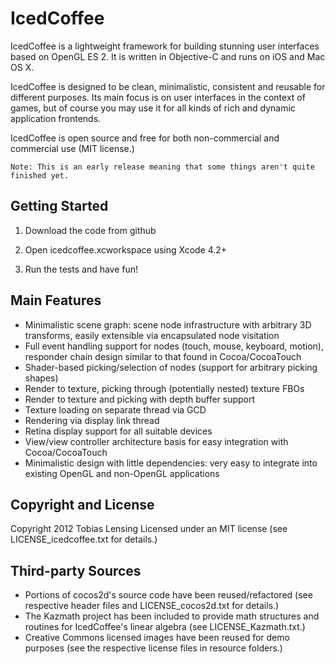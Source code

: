 IcedCoffee
==========

IcedCoffee is a lightweight framework for building stunning user interfaces based on OpenGL ES 2.
It is written in Objective-C and runs on iOS and Mac OS X.

IcedCoffee is designed to be clean, minimalistic, consistent and reusable for different purposes.
Its main focus is on user interfaces in the context of games, but of course you may use it for
all kinds of rich and dynamic application frontends.

IcedCoffee is open source and free for both non-commercial and commercial use (MIT license.)

	Note: This is an early release meaning that some things aren't quite finished yet.


Getting Started
---------------

1. Download the code from github

2. Open icedcoffee.xcworkspace using Xcode 4.2+

3. Run the tests and have fun!


Main Features
-------------

  * Minimalistic scene graph: scene node infrastructure with arbitrary 3D transforms,
	  easily extensible via encapsulated node visitation
  * Full event handling support for nodes (touch, mouse, keyboard, motion), responder
    chain design similar to that found in Cocoa/CocoaTouch    
  * Shader-based picking/selection of nodes (support for arbitrary picking shapes)
  * Render to texture, picking through (potentially nested) texture FBOs
  * Render to texture and picking with depth buffer support
  * Texture loading on separate thread via GCD
  * Rendering via display link thread
  * Retina display support for all suitable devices
  * View/view controller architecture basis for easy integration with Cocoa/CocoaTouch
  * Minimalistic design with little dependencies: very easy to integrate into existing
    OpenGL and non-OpenGL applications


Copyright and License
---------------------

Copyright 2012 Tobias Lensing
Licensed under an MIT license (see LICENSE_icedcoffee.txt for details.)


Third-party Sources
-------------------

  * Portions of cocos2d's source code have been reused/refactored (see respective
	  header files and LICENSE_cocos2d.txt for details.)
  * The Kazmath project has been included to provide math structures and
	  routines for IcedCoffee's linear algebra (see LICENSE_Kazmath.txt.)
  * Creative Commons licensed images have been reused for demo purposes (see
	  the respective license files in resource folders.)
